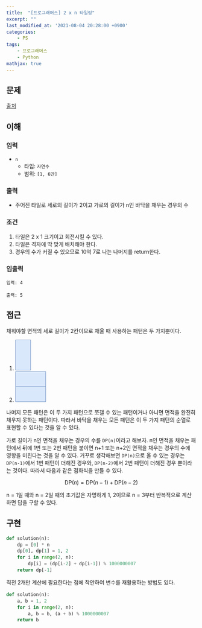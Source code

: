 ```yaml
---
title:  "[프로그래머스] 2 x n 타일링"
excerpt: ""
last_modified_at: '2021-08-04 20:28:00 +0900'
categories:
    - PS
tags:
    - 프로그래머스
    - Python
mathjax: true
---
```


## 문제

[출처](https://programmers.co.kr/learn/courses/30/lessons/43105)

## 이해

### 입력 

* ```n```
    * 타입: ```자연수```
    * 범위: ```[1, 6만]```
            
### 출력 

* 주어진 타일로 세로의 길이가 2이고 가로의 길이가 n인 바닥을 채우는 경우의 수

### 조건

1. 타일은 2 x 1 크기이고 회전시킬 수 있다.
2. 타일은 격자에 딱 맞게 배치해야 한다.
3. 경우의 수가 커질 수 있으므로 10억 7로 나는 나머지를 return한다.

### 입출력

```
입력: 4

출력: 5
```

## 접근

채워야할 면적의 세로 길이가 2칸이므로 채울 때 사용하는 패턴은 두 가지뿐이다. 

1. ![이미지](/assets/images/2021/2021-08-04-3.png)
2. ![이미지](/assets/images/2021/2021-08-04-2.png)

나머지 모든 패턴은 이 두 가지 패턴으로 쪼갤 수 있는 패턴이거나 아니면 면적을 완전히 채우지 못하는 패턴이다. 따라서 바닥을 채우는 모든 패턴은 이 두 가지 패턴의 순열로 표현할 수 있다는 것을 알 수 있다. 

가로 길이가 n인 면적을 채우는 경우의 수를 ```DP(n)```이라고 해보자. n인 면적을 채우는 패턴에서 뒤에 1번 또는 2번 패턴을 붙이면 n+1 또는 n+2인 면적을 채우는 경우의 수에 영향을 미친다는 것을 알 수 있다. 거꾸로 생각해보면 ```DP(n)```으로 올 수 있는 경우는 ```DP(n-1)```에서 1번 패턴이 더해진 경우와, ```DP(n-2)```에서 2번 패턴이 더해진 경우 뿐이라는 것이다. 따라서 다음과 같은 점화식을 만들 수 있다.

$$
\text{DP}(n) = \text{DP}(n-1) + \text{DP}(n-2)
$$

n = 1일 때와 n = 2일 때의 초기값은 자명하게 1, 2이므로 n = 3부터 반복적으로 계산하면 답을 구할 수 있다.


## 구현

```python
def solution(n):
    dp = [0] * n
    dp[0], dp[1] = 1, 2
    for i in range(2, n):
        dp[i] = (dp[i-2] + dp[i-1]) % 1000000007
    return dp[-1]
```

직전 2개만 계산에 필요한다는 점에 착안하여 변수를 재활용하는 방법도 있다. 

```python
def solution(n):
    a, b = 1, 2
    for i in range(2, n):
        a, b = b, (a + b) % 1000000007
    return b
```